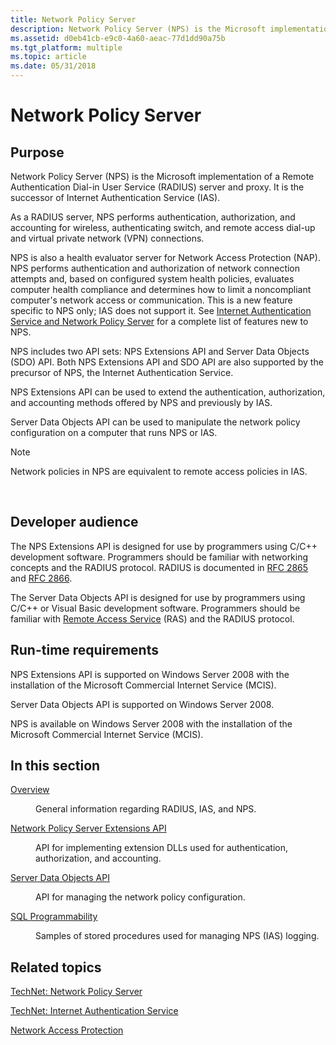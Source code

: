 ```yaml
---
title: Network Policy Server
description: Network Policy Server (NPS) is the Microsoft implementation of a Remote Authentication Dial-in User Service (RADIUS) server and proxy.
ms.assetid: d0eb41cb-e9c0-4a60-aeac-77d1dd90a75b
ms.tgt_platform: multiple
ms.topic: article
ms.date: 05/31/2018
---
```


# Network Policy Server

## Purpose

Network Policy Server (NPS) is the Microsoft implementation of a Remote Authentication Dial-in User Service (RADIUS) server and proxy. It is the successor of Internet Authentication Service (IAS).

As a RADIUS server, NPS performs authentication, authorization, and accounting for wireless, authenticating switch, and remote access dial-up and virtual private network (VPN) connections.

NPS is also a health evaluator server for Network Access Protection (NAP). NPS performs authentication and authorization of network connection attempts and, based on configured system health policies, evaluates computer health compliance and determines how to limit a noncompliant computer's network access or communication. This is a new feature specific to NPS only; IAS does not support it. See [Internet Authentication Service and Network Policy Server](internet-authentication-service-vs-network-policy-server.md) for a complete list of features new to NPS.

NPS includes two API sets: NPS Extensions API and Server Data Objects (SDO) API. Both NPS Extensions API and SDO API are also supported by the precursor of NPS, the Internet Authentication Service.

NPS Extensions API can be used to extend the authentication, authorization, and accounting methods offered by NPS and previously by IAS.

Server Data Objects API can be used to manipulate the network policy configuration on a computer that runs NPS or IAS.

> [!Note]  
> Network policies in NPS are equivalent to remote access policies in IAS.

 

## Developer audience

The NPS Extensions API is designed for use by programmers using C/C++ development software. Programmers should be familiar with networking concepts and the RADIUS protocol. RADIUS is documented in [RFC 2865](https://www.ietf.org/rfc/rfc2865.txt) and [RFC 2866](https://www.ietf.org/rfc/rfc2866.txt).

The Server Data Objects API is designed for use by programmers using C/C++ or Visual Basic development software. Programmers should be familiar with [Remote Access Service](https://docs.microsoft.com/windows/desktop/RRAS/remote-access-request-for-comments) (RAS) and the RADIUS protocol.

## Run-time requirements

NPS Extensions API is supported on Windows Server 2008 with the installation of the Microsoft Commercial Internet Service (MCIS).

Server Data Objects API is supported on Windows Server 2008.

NPS is available on Windows Server 2008 with the installation of the Microsoft Commercial Internet Service (MCIS).

## In this section

<dl> <dt>

[Overview](about-network-policy-server.md)
</dt> <dd>

General information regarding RADIUS, IAS, and NPS.

</dd> <dt>

[Network Policy Server Extensions API](ias-extensions.md)
</dt> <dd>

API for implementing extension DLLs used for authentication, authorization, and accounting.

</dd> <dt>

[Server Data Objects API](server-data-objects.md)
</dt> <dd>

API for managing the network policy configuration.

</dd> <dt>

[SQL Programmability](sql-programmability.md)
</dt> <dd>

Samples of stored procedures used for managing NPS (IAS) logging.

</dd> </dl>

## Related topics

<dl> <dt>

[TechNet: Network Policy Server](https://technet.microsoft.com/network/bb629414.aspx)
</dt> <dt>

[TechNet: Internet Authentication Service](https://technet.microsoft.com/network/bb643123.aspx)
</dt> <dt>

[Network Access Protection](https://docs.microsoft.com/windows/desktop/NAP/network-access-protection-start-page)
</dt> </dl>

 

 




